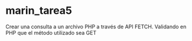 # marin_tarea5
Crear una consulta a un archivo PHP  a través de API FETCH. Validando en PHP que el método utilizado sea GET
